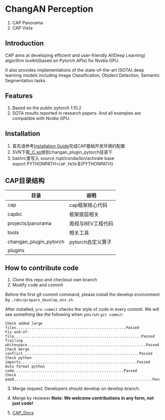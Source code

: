 # ChangAN Perception
1. CAP Panorama
2. CAP Vista


## Introduction
CAP aims at developing efficient and user-friendly AI(Deep Learning) algorithm toolkit(based on Pytorch APIs) for Nvidia GPU.

It also provides implementations of the state-of-the-art (SOTA) deep learning models including Image Classification, Objdect Detection, Semantic Segmentation tasks.


## Features
1. Based on the public pytorch 1.10.2
2. SOTA results reported in research papers. And all examples are compatible with Nvidia GPU.


## Installation
1. 首先请参考[Installation Guide](tools/docker/README.md)完成CAP基础开发环境的配置
2. SVN下载[_C.so](http://iov.changan.com.cn/svn/SDA/16_C2/04%20%E9%A9%BE%E9%A9%B6%E5%BA%94%E7%94%A8%E8%BD%AF%E4%BB%B6/09%20%E8%A7%86%E8%A7%89%E6%84%9F%E7%9F%A5/14%20%E5%89%8D%E8%A7%86%E5%88%86%E5%89%B2+%E5%91%A8%E8%A7%86%E5%8A%A8%E6%80%81%E7%9B%AE%E6%A0%87%E6%A8%A1%E5%9E%8B/02%20%E5%85%B1%E4%BA%AB%E6%96%87%E6%A1%A3/%E7%8E%8B%E5%AD%A6%E6%96%B9/CAP_torch1.10.2
)放到changan_plugin_pytorch目录下
3. bashrc里写入
   source /opt/conda/bin/activate base \
   export PYTHONPATH=`CAP_PATH`:${PYTHONPATH}


## CAP目录结构

| 目录                   | 说明              |
| ---------------------- | ----------------- |
| cap                    | cap框架核心代码   |
| capbc                  | 框架底层相关      |
| projects/panorama      | 周视与BEV工程代码 |
| tools                  | 相关工具          |
| changan_plugin_pytorch | pytorch自定义算子 |
| plugins                |                   |

## How to contribute code
1. Clone this repo and checkout own branch
2. Modify code and commit

Before the first git commit command, please install the develop environment by `./dev/prepare_develop_env.sh`.

After installed, `pre-commit` checks the style of code in every commit. We will see something like the following when you run `git commit`:
```
Check added large files..................................................Passed
Fix end-of-file..........................................................Passed
Trailing whitespace......................................................Passed
Check merge conflict.....................................................Passed
Check python imports.....................................................Passed
Auto format python code..................................................Passed
Check pep8...............................................................Passed
```

3. Merge request:
Developers should develop on develop branch.

4. Merge by reviewer
**Note: We welcome contributions in any form, not just code!**

5. [CAP_Docs](docs/build/html/index.html)


